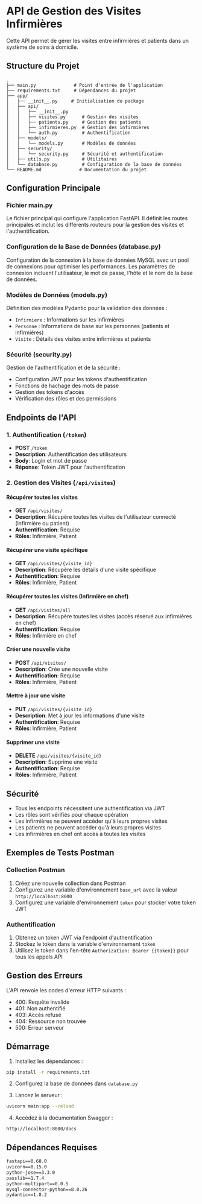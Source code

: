 # API de Gestion des Visites Infirmières

Cette API permet de gérer les visites entre infirmières et patients dans un système de soins à domicile.

## Structure du Projet

```
.
├── main.py              # Point d'entrée de l'application
├── requirements.txt     # Dépendances du projet
├── app/
│   ├── __init__.py     # Initialisation du package
│   ├── api/
│   │   ├── __init__.py
│   │   ├── visites.py      # Gestion des visites
│   │   ├── patients.py     # Gestion des patients
│   │   ├── infirmieres.py  # Gestion des infirmières
│   │   └── auth.py         # Authentification
│   ├── models/
│   │   └── models.py       # Modèles de données
│   ├── security/
│   │   └── security.py     # Sécurité et authentification
│   ├── utils.py            # Utilitaires
│   └── database.py         # Configuration de la base de données
└── README.md              # Documentation du projet
```

## Configuration Principale

### Fichier main.py
Le fichier principal qui configure l'application FastAPI. Il définit les routes principales et inclut les différents routeurs pour la gestion des visites et l'authentification.

### Configuration de la Base de Données (database.py)
Configuration de la connexion à la base de données MySQL avec un pool de connexions pour optimiser les performances. Les paramètres de connexion incluent l'utilisateur, le mot de passe, l'hôte et le nom de la base de données.

### Modèles de Données (models.py)
Définition des modèles Pydantic pour la validation des données :
- `Infirmiere` : Informations sur les infirmières
- `Personne` : Informations de base sur les personnes (patients et infirmières)
- `Visite` : Détails des visites entre infirmières et patients

### Sécurité (security.py)
Gestion de l'authentification et de la sécurité :
- Configuration JWT pour les tokens d'authentification
- Fonctions de hachage des mots de passe
- Gestion des tokens d'accès
- Vérification des rôles et des permissions

## Endpoints de l'API

### 1. Authentification (`/token`)
- **POST** `/token`
- **Description**: Authentification des utilisateurs
- **Body**: Login et mot de passe
- **Réponse**: Token JWT pour l'authentification

### 2. Gestion des Visites (`/api/visites`)

#### Récupérer toutes les visites
- **GET** `/api/visites/`
- **Description**: Récupère toutes les visites de l'utilisateur connecté (infirmière ou patient)
- **Authentification**: Requise
- **Rôles**: Infirmière, Patient

#### Récupérer une visite spécifique
- **GET** `/api/visites/{visite_id}`
- **Description**: Récupère les détails d'une visite spécifique
- **Authentification**: Requise
- **Rôles**: Infirmière, Patient

#### Récupérer toutes les visites (Infirmière en chef)
- **GET** `/api/visites/all`
- **Description**: Récupère toutes les visites (accès réservé aux infirmières en chef)
- **Authentification**: Requise
- **Rôles**: Infirmière en chef

#### Créer une nouvelle visite
- **POST** `/api/visites/`
- **Description**: Crée une nouvelle visite
- **Authentification**: Requise
- **Rôles**: Infirmière, Patient

#### Mettre à jour une visite
- **PUT** `/api/visites/{visite_id}`
- **Description**: Met à jour les informations d'une visite
- **Authentification**: Requise
- **Rôles**: Infirmière, Patient

#### Supprimer une visite
- **DELETE** `/api/visites/{visite_id}`
- **Description**: Supprime une visite
- **Authentification**: Requise
- **Rôles**: Infirmière, Patient

## Sécurité

- Tous les endpoints nécessitent une authentification via JWT
- Les rôles sont vérifiés pour chaque opération
- Les infirmières ne peuvent accéder qu'à leurs propres visites
- Les patients ne peuvent accéder qu'à leurs propres visites
- Les infirmières en chef ont accès à toutes les visites

## Exemples de Tests Postman

### Collection Postman
1. Créez une nouvelle collection dans Postman
2. Configurez une variable d'environnement `base_url` avec la valeur `http://localhost:8000`
3. Configurez une variable d'environnement `token` pour stocker votre token JWT

### Authentification
1. Obtenez un token JWT via l'endpoint d'authentification
2. Stockez le token dans la variable d'environnement `token`
3. Utilisez le token dans l'en-tête `Authorization: Bearer {{token}}` pour tous les appels API

## Gestion des Erreurs

L'API renvoie les codes d'erreur HTTP suivants :
- 400: Requête invalide
- 401: Non authentifié
- 403: Accès refusé
- 404: Ressource non trouvée
- 500: Erreur serveur

## Démarrage

1. Installez les dépendances :
```bash
pip install -r requirements.txt
```

2. Configurez la base de données dans `database.py`

3. Lancez le serveur :
```bash
uvicorn main:app --reload
```

4. Accédez à la documentation Swagger :
```
http://localhost:8000/docs
```

## Dépendances Requises

```txt
fastapi==0.68.0
uvicorn==0.15.0
python-jose==3.3.0
passlib==1.7.4
python-multipart==0.0.5
mysql-connector-python==8.0.26
pydantic==1.8.2
``` 